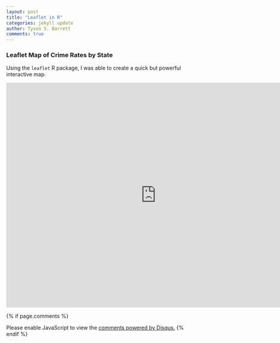```yaml
---
layout: post
title: "Leaflet in R"
categories: jekyll update
author: Tyson S. Barrett
comments: true
---
```


### Leaflet Map of Crime Rates by State

Using the `leaflet` R package, I was able to create a quick but powerful interactive map.

<iframe src="http://rstudio-pubs-static.s3.amazonaws.com/253454_7c0df8ea6d9844799af6ac9557cc7baa.html"
style="border: none; width: 800px; height: 600px"></iframe>


{% if page.comments %} 
<div id="disqus_thread"></div>
<script>
    /**
     *  RECOMMENDED CONFIGURATION VARIABLES: EDIT AND UNCOMMENT THE SECTION BELOW TO INSERT DYNAMIC VALUES FROM YOUR PLATFORM OR CMS.
     *  LEARN WHY DEFINING THESE VARIABLES IS IMPORTANT: https://disqus.com/admin/universalcode/#configuration-variables
     */
    /*
    var disqus_config = function () {
        this.page.url = page.url;  // Replace PAGE_URL with your page's canonical URL variable
        this.page.identifier = page.identifer; // Replace PAGE_IDENTIFIER with your page's unique identifier variable
    };
    */
    (function() {  // DON'T EDIT BELOW THIS LINE
        var d = document, s = d.createElement('script');
        
        s.src = '//tysonstanley.disqus.com/embed.js';
        
        s.setAttribute('data-timestamp', +new Date());
        (d.head || d.body).appendChild(s);
    })();
</script>
<noscript>Please enable JavaScript to view the <a href="https://disqus.com/?ref_noscript" rel="nofollow">comments powered by Disqus.</a></noscript>
{% endif %}


